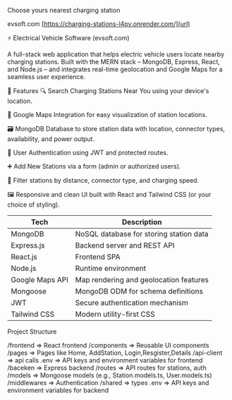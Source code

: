 Choose yours nearest charging station

evsoft.com [https://charging-stations-l4pv.onrender.com/](url)



⚡ Electrical Vehicle Software (evsoft.com)

A full-stack web application that helps electric vehicle users locate nearby charging stations. Built with the MERN stack – MongoDB, Express, React, and Node.js – and integrates real-time geolocation and Google Maps for a seamless user experience.

🚀 Features
🔍 Search Charging Stations Near You using your device's location.

📍 Google Maps Integration for easy visualization of station locations.

🗃️ MongoDB Database to store station data with location, connector types, availability, and power output.

👤 User Authentication using JWT and protected routes.

➕ Add New Stations via a form (admin or authorized users).

🧭 Filter stations by distance, connector type, and charging speed.

🖼️ Responsive and clean UI built with React and Tailwind CSS (or your choice of styling).



| Tech                    | Description                             |
| ----------------------- | --------------------------------------- |
| MongoDB                 | NoSQL database for storing station data |
| Express.js              | Backend server and REST API             |
| React.js                | Frontend SPA                            |
| Node.js                 | Runtime environment                     |
| Google Maps API         | Map rendering and geolocation features  |
| Mongoose                | MongoDB ODM for schema definitions      |
| JWT                     | Secure authentication mechanism         |
| Tailwind CSS            | Modern utility-first CSS                |



Project Structure

/frontend           => React frontend
  /components     => Reusable UI components
  /pages          => Pages like Home, AddStation, Login,Resgister,Details
  /api-client            => api calls
  .env              => API keys and environment variables for frontend
/baceken           => Express backend
  /routes         => API routes for stations, auth
  /models         => Mongoose models (e.g., Station.models.ts, User.models.ts)
  /middlewares    => Authentication
  /shared         => types 
.env              => API keys and environment variables for backend








